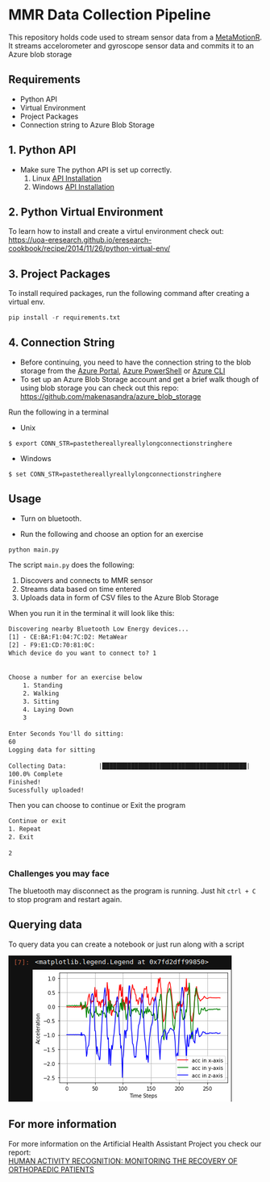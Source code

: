 # MMR Data Collection Pipeline
This repository holds code used to stream sensor data from a [MetaMotionR](https://mbientlab.com/store/metamotionr/). It streams accelorometer and gyroscope sensor data and commits it to an Azure blob storage

## Requirements
- Python API
- Virtual Environment
- Project Packages 
- Connection string to Azure Blob Storage

## 1. Python API

- Make sure The python API is set up correctly.
    1. Linux [API Installation](https://mbientlab.com/tutorials/PyLinux.html)
    2. Windows [API Installation](https://mbientlab.com/tutorials/PyWindows.html)

## 2. Python Virtual Environment
To learn how to install and create a virtul environment check out:
<br> https://uoa-eresearch.github.io/eresearch-cookbook/recipe/2014/11/26/python-virtual-env/

## 3. Project Packages
To install required packages, run the following command after creating a virtual env.

```python
pip install -r requirements.txt
```
## 4. Connection String
- Before continuing, you need to have the connection string to the blob storage from the [Azure Portal](https://docs.microsoft.com/en-us/azure/storage/common/storage-account-create?tabs=azure-portal), [Azure PowerShell](https://docs.microsoft.com/en-us/azure/storage/common/storage-account-create?tabs=azure-powershell) or [Azure CLI](https://docs.microsoft.com/en-us/azure/storage/common/storage-account-create?tabs=azure-cli)
- To set up an Azure Blob Storage account and get a brief walk though of using blob storage you can check out this repo: https://github.com/makenasandra/azure_blob_storage


Run the following in a terminal

- Unix

```
$ export CONN_STR=pastethereallyreallylongconnectionstringhere
```
- Windows
```
$ set CONN_STR=pastethereallyreallylongconnectionstringhere
```

## Usage
- Turn on bluetooth.

- Run the following and choose an option for an exercise
```
python main.py
```
The script ```main.py``` does the following:
1. Discovers and connects to MMR sensor
2. Streams data based on time entered
3. Uploads data in form of CSV files to the Azure Blob Storage

When you run it in the terminal it will look like this:
```
Discovering nearby Bluetooth Low Energy devices...
[1] - CE:BA:F1:04:7C:D2: MetaWear
[2] - F9:E1:CD:70:81:0C:
Which device do you want to connect to? 1


Choose a number for an exercise below
    1. Standing
    2. Walking
    3. Sitting
    4. Laying Down
    3

Enter Seconds You'll do sitting:
60
Logging data for sitting

Collecting Data:         |████████████████████████████████████████| 100.0% Complete
Finished!
Sucessfully uploaded!
```
Then you can choose to continue or Exit the program
```
Continue or exit
1. Repeat
2. Exit

2
```


### Challenges you may face
The bluetooth may disconnect as the program is running. Just hit ```ctrl + C``` to stop program and restart again.

## Querying data
To query data you can create a notebook or just run along with a script

![alt text](files/plot.png)

## For more information
For more information on the Artificial Health Assistant Project you check our report:
<br> [HUMAN ACTIVITY RECOGNITION: MONITORING THE RECOVERY OF ORTHOPAEDIC PATIENTS](https://dekut-dsail.github.io/technical-reports.html)
